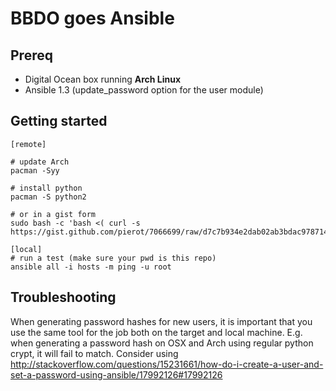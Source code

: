 BBDO goes Ansible
=================

Prereq
------

- Digital Ocean box running **Arch Linux**
- Ansible 1.3 (update_password option for the user module)

Getting started
---------------

````
[remote]

# update Arch
pacman -Syy

# install python
pacman -S python2

# or in a gist form
sudo bash -c 'bash <( curl -s https://gist.github.com/pierot/7066699/raw/d7c7b934e2dab02ab3bdac978714c106fa7929d6/arch_for_ansible)'

[local]
# run a test (make sure your pwd is this repo)
ansible all -i hosts -m ping -u root
````

Troubleshooting
---------------

When generating password hashes for new users, it is important
that you use the same tool for the job both on the target
and local machine. E.g. when generating a password hash on
OSX and Arch using regular python crypt, it will fail to match.
Consider using http://stackoverflow.com/questions/15231661/how-do-i-create-a-user-and-set-a-password-using-ansible/17992126#17992126
